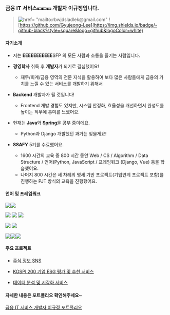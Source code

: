 ### 금융 IT 서비스💴💵💶 개발자 이규정입니다. 

> ![href= "mailto:rbwjdsladlek@gmail.com"](https://img.shields.io/badge/-gmail-red?style=square&logo=gmail&logoColor=white) ![https://github.com/Gyujeong-Lee](https://img.shields.io/badge/-github-black?style=square&logo=github&logoColor=white)



#### 자기소개

- 저는 **EEEEEEEEEEE**SFP 의 모든 사람과 소통을 즐기는 사람입니다. 

- **경영학사** 취득 후 **개발자**가 되기로 결심했어요!
  - 재무/회계/금융 영역의 전문 지식을 활용하여 보다 많은 사람들에게 금융의 가치를 느낄 수 있는 서비스를 개발하기 위해서
- **Backend** 개발자가 될 것입니다!
  - Frontend 개발 경험도 있지만, 시스템 안정화, 효율성을 개선하면서 완성도를 높이는 직무에 흥미를 느꼈어요.
- 현재는 **Java**와 **Spring**을 공부 중이에요.
  - Python과 Django 개발했던 과거는 잊을게요!
- **SSAFY** 5기를 수료했어요.
  - 1600 시간의 교육 중 800 시간 동안 Web / CS / Algorithm / Data Structure / 언어(Python, JavaScript / 프레임워크 (Django, Vue) 등을 학습했어요.
  - 나머지 800 시간은 세 차례의 명세 기반 프로젝트(기업연계 프로젝트 포함)를 진행하는 PJT 방식의 교육을 진행했어요. 



#### 언어 및 프레임워크

<img src="https://img.shields.io/badge/-python-white?style=square&logo=python"><img src="https://img.shields.io/badge/-Django-white?style=square&logo=django">

<img src="https://img.shields.io/badge/-JavaScript-white?style=square&logo=javascript"> <img src="https://img.shields.io/badge/-Vue.js-white?style=square&logo=Vue.js"> <img src="https://img.shields.io/badge/-React-white?style=square&logo=React">

<img src="https://img.shields.io/badge/-MySQL-white?style=square&logo=MySQL"> <img src="https://img.shields.io/badge/-MSSQL-white?style=square&logo=Microsoft SQL Server">

<img src="https://img.shields.io/badge/-Git-white?style=square&logo=Git"><img src="https://img.shields.io/badge/-Jira-white?style=square&logo=Jira"><img src="https://img.shields.io/badge/-Slack-white?style=square&logo=Slack">



#### 주요 프로젝트

- [주식 정보 SNS](https://github.com/Gyujeong-Lee/Tumo)

- [KOSPI 200 기업 ESG 평가 및 추천 서비스](https://github.com/Gyujeong-Lee/BEE)

- [데이터 분석 및 시각화 서비스](https://github.com/Gyujeong-Lee/DaViz)



#### 자세한 내용은 포트폴리오 확인해주세요~

[금융 IT 서비스 개발자 이규정 포트폴리오](https://github.com/Gyujeong-Lee/portfolio/blob/master/2022_%EC%9D%B4%EA%B7%9C%EC%A0%95_%ED%8F%AC%ED%8A%B8%ED%8F%B4%EB%A6%AC%EC%98%A4.pdf)



<!--
**Gyujeong-Lee/Gyujeong-Lee** is a ✨ _special_ ✨ repository because its `README.md` (this file) appears on your GitHub profile.

Here are some ideas to get you started:

- 🔭 I’m currently working on ...
- 🌱 I’m currently learning ...
- 👯 I’m looking to collaborate on ...
- 🤔 I’m looking for help with ...
- 💬 Ask me about ...
- 📫 How to reach me: ...
- 😄 Pronouns: ...
- ⚡ Fun fact: ...
-->
